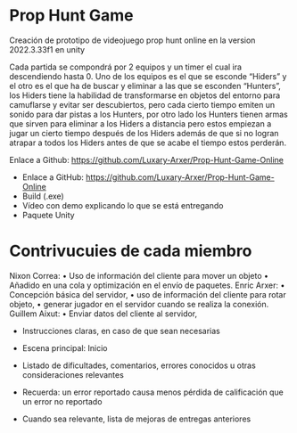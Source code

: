 # Prop Hunt Game
Creación de prototipo de videojuego prop hunt online en la version  2022.3.33f1  en unity

Cada partida se compondrá por 2 equipos y un timer el cual ira
descendiendo hasta 0.
Uno de los equipos es el que se esconde “Hiders” y el otro es el que ha de buscar y
eliminar a las que se esconden “Hunters”, los Hiders tiene la habilidad de transformarse
en objetos del entorno para camuflarse y evitar ser descubiertos, pero cada cierto tiempo
emiten un sonido para dar pistas a los Hunters, por otro lado los Hunters tienen armas
que sirven para eliminar a los Hiders a distancia pero estos empiezan a jugar un cierto
tiempo después de los Hiders además de que si no logran atrapar a todos los Hiders
antes de que se acabe el tiempo estos perderán.

Enlace a Github: https://github.com/Luxary-Arxer/Prop-Hunt-Game-Online

- Enlace a GitHub: https://github.com/Luxary-Arxer/Prop-Hunt-Game-Online
- Build (.exe)
- Vídeo con demo explicando lo que se está entregando
- Paquete Unity

# Contrivucuies de cada miembro
Nixon Correa:
• Uso de información del cliente para mover un objeto
• Añadido en una cola y optimización en el envío de paquetes.
Enric Arxer:
• Concepción básica del servidor,
• uso de información del cliente para rotar objeto,
• generar jugador en el servidor cuando se realiza la conexión.
Guillem Aixut:
• Enviar datos del cliente al servidor,

- Instrucciones claras, en caso de que sean necesarias

- Escena principal: Inicio

- Listado de dificultades, comentarios, errores conocidos u otras consideraciones relevantes

- Recuerda: un error reportado causa menos pérdida de calificación que un error no reportado

- Cuando sea relevante, lista de mejoras de entregas anteriores

